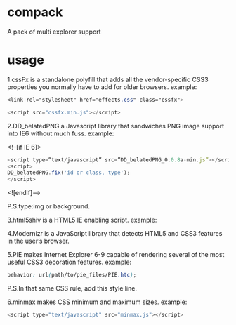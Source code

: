compack
=======

A pack of multi explorer support


usage
=======


1.cssFx is a standalone polyfill that adds all the vendor-specific CSS3 properties you normally have to add for older browsers. 
example:

```css
<link rel="stylesheet" href="effects.css" class="cssfx"> 
```
```js
<script src="cssfx.min.js"></script>
```


2.DD_belatedPNG a Javascript library that sandwiches PNG image support into IE6 without much fuss.
example:

<!–[if IE 6]>

```js
<script type=”text/javascript” src=”DD_belatedPNG_0.0.8a-min.js”></script>
<script>
DD_belatedPNG.fix('id or class, type');
</script>
```

<![endif]–>

P.S.type:img or background.


3.html5shiv is a HTML5 IE enabling script.
example:

<!--[if lt IE 9]>
```js
<script type="text/javascript" src="html5shiv-printshiv.js"></script>
```
<![endif]-->



4.Modernizr is a JavaScript library that detects HTML5 and CSS3 features in the user’s browser.

5.PIE makes Internet Explorer 6-9 capable of rendering several of the most useful CSS3 decoration features.
example:

```css
behavior: url(path/to/pie_files/PIE.htc);
```

P.S.In that same CSS rule, add this style line.


6.minmax makes CSS minimum and maximum sizes.
example:

```js
<script type="text/javascript" src="minmax.js"></script>
```
